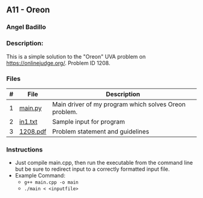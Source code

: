 ## A11 - Oreon
### Angel Badillo
### Description:

This is a simple solution to the "Oreon" UVA problem on https://onlinejudge.org/. Problem ID 1208.

### Files

| # | File                   | Description                                                |
|:-:|------------------------|------------------------------------------------------------|
| 1 | [main.py](main.py)     | Main driver of my program which solves Oreon problem.      |
| 2 | [in1.txt](in1.txt)     | Sample input for program                                   |
| 3 | [1208.pdf](1208.pdf)   | Problem statement and guidelines                           |

### Instructions

- Just compile main.cpp, then run the executable from the command line but be sure to redirect
input to a correctly formatted input file.
- Example Command:
    - `g++ main.cpp -o main`
    - `./main < <inputfile>`